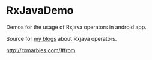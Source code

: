 # RxJavaDemo

Demos for the usage of Rxjava operators in android app.

Source for [my blogs](http://mushuichuan.com/tags/RxJava/) about Rxjava operators.




http://rxmarbles.com/#from
